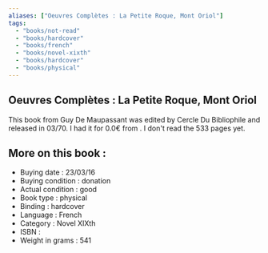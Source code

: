 ```yaml
---
aliases: ["Oeuvres Complètes : La Petite Roque, Mont Oriol"] 
tags: 
  - "books/not-read" 
  - "books/hardcover" 
  - "books/french"
  - "books/novel-xixth"
  - "books/hardcover"
  - "books/physical"
---
```



## Oeuvres Complètes : La Petite Roque, Mont Oriol
This book from Guy De Maupassant was edited by Cercle Du Bibliophile and released in 03/70. I had it for 0.0€ from . I don't read the 533 pages yet.

## More on this book :
- Buying date : 23/03/16
- Buying condition : donation
- Actual condition : good
- Book type : physical
- Binding : hardcover
- Language : French
- Category : Novel XIXth
- ISBN : 
- Weight in grams : 541
